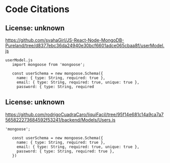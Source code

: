 # Code Citations

## License: unknown
https://github.com/svahaGirl/JS-React-Node-MongoDB-Pureland/tree/d8377ebc36da24940e30bcf6601adce065cbaa8f/userModel.js

```
userModel.js
   import mongoose from 'mongoose';

   const userSchema = new mongoose.Schema({
     name: { type: String, required: true },
     email: { type: String, required: true, unique: true },
     password: { type: String, required
```


## License: unknown
https://github.com/rodrigoCuadraCaro/liquiFacil/tree/95f14e681c14a9ca7a7565822273684592f53241/backend/Models/Users.js

```
'mongoose';

   const userSchema = new mongoose.Schema({
     name: { type: String, required: true },
     email: { type: String, required: true, unique: true },
     password: { type: String, required: true },
   })
```


